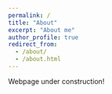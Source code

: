 ```yaml
---
permalink: /
title: "About"
excerpt: "About me"
author_profile: true
redirect_from: 
  - /about/
  - /about.html
---
```


Webpage under construction!
